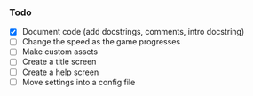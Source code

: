 ### Todo
- [x] Document code (add docstrings, comments, intro docstring)
- [ ] Change the speed as the game progresses
- [ ] Make custom assets
- [ ] Create a title screen
- [ ] Create a help screen
- [ ] Move settings into a config file
